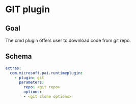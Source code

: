 # GIT plugin

## Goal
The cmd plugin offers user to download code from git repo.

## Schema
```yaml
extras:
  com.microsoft.pai.runtimeplugin:
    - plugin: git
      parameters:
        repo: <git repo>
        options:
        - <git clone options>
```